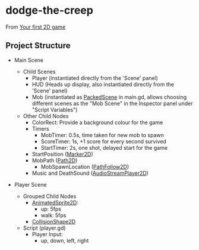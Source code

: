 # dodge-the-creep

From [Your first 2D game](https://docs.godotengine.org/en/stable/getting_started/first_2d_game/index.html)

## Project Structure

- Main Scene
  - Child Scenes
	- Player (instantiated directly from the 'Scene' panel)
	- HUD (Heads up display, also instantiated directly from the 'Scene' panel)
	- Mob (instantiated as [PackedScene](https://docs.godotengine.org/en/stable/classes/class_packedscene.html) in main.gd, allows choosing different scenes as the "Mob Scene" in the Inspector panel under "Script Variables")
  - Other Child Nodes
	- ColorRect: Provide a background colour for the game
	- Timers
	  - MobTimer: 0.5s, time taken for new mob to spawn
	  - ScoreTimer: 1s, +1 score for every second survived
	  - StartTimer: 2s, one shot, delayed start for the game
	- StartPosition ([Marker2D](https://docs.godotengine.org/en/stable/classes/class_marker2d.html))
	- MobPath ([Path2D](https://docs.godotengine.org/en/stable/classes/class_path2d.html))
	  - MobSpawnLocation ([PathFollow2D](https://docs.godotengine.org/en/stable/classes/class_pathfollow2d.html#class-pathfollow2d))
	- Music and DeathSound ([AudioStreamPlayer2D](https://docs.godotengine.org/en/4.0/classes/class_audiostreamplayer2d.html))

- Player Scene 
  - Grouped Child Nodes
	- [AnimatedSprite2D](https://docs.godotengine.org/en/stable/tutorials/2d/2d_sprite_animation.html):
	  - up: 5fps
	  - walk: 5fps
	- [CollisionShape2D](https://docs.godotengine.org/en/stable/classes/class_collisionshape2d.html)
  - Script (player.gd)
	- Player Input:
	  - up, down, left, right
